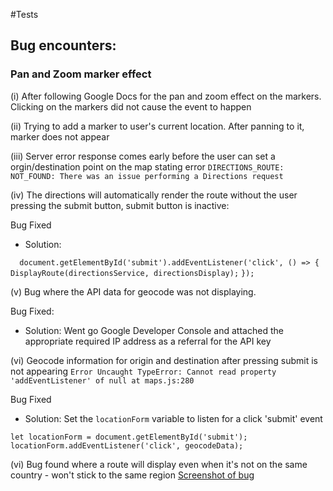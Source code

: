 #Tests 

## Bug encounters: 

### Pan and Zoom marker effect

(i) After following Google Docs for the pan and zoom effect on the markers. Clicking on the markers did not cause the event to happen

(ii) Trying to add a marker to user's current location. After panning to it, marker does not appear 

(iii) Server error response comes early before the user can set a orgin/destination point on the map stating error 
`DIRECTIONS_ROUTE: NOT_FOUND: There was an issue performing a Directions request` 

(iv) The directions will automatically render the route without the user pressing the submit button, submit button is inactive:

Bug Fixed

- Solution: 

`  document.getElementById('submit').addEventListener('click', () => {`
        `DisplayRoute(directionsService, directionsDisplay);`
    `});`

(v) Bug where the API data for geocode was not displaying. 

Bug Fixed: 

- Solution: Went go Google Developer Console and attached the appropriate required IP address as a referral for the API key

(vi) Geocode information for origin and destination after pressing submit is not appearing `Error Uncaught TypeError: Cannot read property 'addEventListener' of null at maps.js:280`

Bug Fixed

- Solution: Set the `locationForm` variable to listen for a click 'submit' event
 
 `let locationForm = document.getElementById('submit');`
`locationForm.addEventListener('click', geocodeData);` 

(vi) Bug found where a route will display even when it's not on the same country - won't stick to the same region
    [Screenshot of bug](assets/img/country-bug.png)



